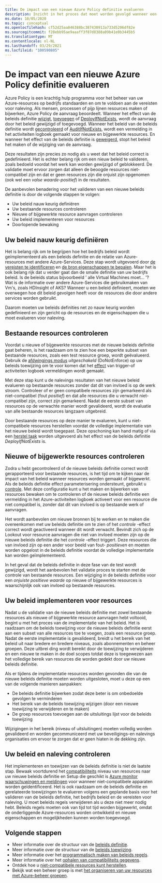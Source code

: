 ```yaml
---
title: De impact van een nieuwe Azure Policy definitie evalueren
description: Inzicht in het proces dat moet worden gevolgd wanneer een nieuwe beleids definitie wordt geïntroduceerd in uw Azure-omgeving.
ms.date: 10/05/2020
ms.topic: conceptual
ms.openlocfilehash: cf52d25aa846388bc387430913a733d5206df82e
ms.sourcegitcommit: f28ebb95ae9aaaff3f87d8388a09b41e0b3445b5
ms.translationtype: MT
ms.contentlocale: nl-NL
ms.lasthandoff: 03/29/2021
ms.locfileid: "100590805"
---
```

# <a name="evaluate-the-impact-of-a-new-azure-policy-definition"></a>De impact van een nieuwe Azure Policy definitie evalueren

Azure Policy is een krachtig hulp programma voor het beheer van uw Azure-resources op bedrijfs standaarden en om te voldoen aan de vereisten voor naleving. Als mensen, processen of pijp lijnen resources maken of bijwerken, Azure Policy de aanvraag beoordeelt. Wanneer het effect van de beleids definitie [wijzigt](./effects.md#modify), [toevoegen](./effects.md#deny) of [DeployIfNotExists](./effects.md#deployifnotexists), wordt de aanvraag door het beleid gewijzigd of toegevoegd. Wanneer het beleid van de beleids definitie wordt [gecontroleerd](./effects.md#audit) of [AuditIfNotExists](./effects.md#auditifnotexists), wordt een vermelding in het activiteiten logboek gemaakt voor nieuwe en bijgewerkte resources. En wanneer het effect van de beleids definitie is [geweigerd](./effects.md#deny), stopt het beleid het maken of de wijziging van de aanvraag.

Deze resultaten zijn precies zo nodig als u weet dat het beleid correct is gedefinieerd. Het is echter belang rijk om een nieuw beleid te valideren, zoals bedoeld voordat het werk kan worden gewijzigd of geblokkeerd. De validatie moet ervoor zorgen dat alleen de beoogde resources niet-compatibel zijn en dat er geen resources zijn die onjuist zijn opgenomen (ook wel een _valse waarde-positief_) in de resultaten.

De aanbevolen benadering voor het valideren van een nieuwe beleids definitie is door de volgende stappen te volgen:

- Uw beleid nauw keurig definiëren
- Uw bestaande resources controleren
- Nieuwe of bijgewerkte resource aanvragen controleren
- Uw beleid implementeren voor resources
- Doorlopende bewaking

## <a name="tightly-define-your-policy"></a>Uw beleid nauw keurig definiëren

Het is belang rijk om te begrijpen hoe het bedrijfs beleid wordt geïmplementeerd als een beleids definitie en de relatie van Azure-resources met andere Azure-Services. Deze stap wordt uitgevoerd door [de vereisten te identificeren](../tutorials/create-custom-policy-definition.md#identify-requirements) en [de bron eigenschappen te bepalen](../tutorials/create-custom-policy-definition.md#determine-resource-properties).
Maar het is ook belang rijk dat u verder gaat dan de smalle definitie van uw bedrijfs beleid. Is de beleids status bijvoorbeeld ' alle Virtual Machines moet... '? Wat is de informatie over andere Azure-Services die gebruikmaken van Vm's, zoals HDInsight of AKS? Wanneer u een beleid definieert, moeten we overwegen hoe dit beleid gevolgen heeft voor de resources die door andere services worden gebruikt.

Daarom moeten uw beleids definities net zo nauw keurig worden gedefinieerd en zijn gericht op de resources en de eigenschappen die u moet evalueren voor naleving.

## <a name="audit-existing-resources"></a>Bestaande resources controleren

Voordat u nieuwe of bijgewerkte resources met de nieuwe beleids definitie gaat beheren, is het raadzaam om te zien hoe een beperkte subset van bestaande resources, zoals een test resource groep, wordt geëvalueerd. Gebruik de [afdwingings modus](./assignment-structure.md#enforcement-mode) _uitgeschakeld_ (DoNotEnforce) op uw beleids toewijzing om te voor komen dat het [effect](./effects.md) van trigger-of activiteiten logboek vermeldingen wordt gemaakt.

Met deze stap kunt u de nalevings resultaten van het nieuwe beleid evalueren op bestaande resources zonder dat dit van invloed is op de werk stroom. Controleer of er geen compatibele resources zijn gemarkeerd als niet-compatibel (fout _positief_) en dat alle resources die u verwacht niet-compatibel zijn, correct zijn gemarkeerd.
Nadat de eerste subset van resources op de verwachte manier wordt gevalideerd, wordt de evaluatie van alle bestaande resources langzaam uitgebreid.

Door bestaande resources op deze manier te evalueren, kunt u niet-compatibele resources herstellen voordat de volledige implementatie van het nieuwe beleid wordt toegepast. Deze opschoning kan hand matig of via een [herstel taak](../how-to/remediate-resources.md) worden uitgevoerd als het effect van de beleids definitie _DeployIfNotExists_ is.

## <a name="audit-new-or-updated-resources"></a>Nieuwe of bijgewerkte resources controleren

Zodra u hebt gecontroleerd of de nieuwe beleids definitie correct wordt gerapporteerd voor bestaande resources, is het tijd om te kijken naar de impact van het beleid wanneer resources worden gemaakt of bijgewerkt. Als de beleids definitie effect parameterisering ondersteunt, gebruikt u [controle](./effects.md#audit). Met deze configuratie kunt u het maken en bijwerken van resources bewaken om te controleren of de nieuwe beleids definitie een vermelding in het Azure-activiteiten logboek activeert voor een resource die niet compatibel is, zonder dat dit van invloed is op bestaande werk of aanvragen.

Het wordt aanbevolen om nieuwe bronnen bij te werken en te maken die overeenkomen met uw beleids definitie om te zien of het _controle_ -effect correct wordt geactiveerd wanneer dit wordt verwacht. Bevindt zich op de Lookout voor resource aanvragen die niet van invloed moeten zijn op de nieuwe beleids definitie die het _controle_ -effect triggert.
Deze resources die van invloed zijn op een ander voor beeld van fout- _positieven_ en moeten worden opgelost in de beleids definitie voordat de volledige implementatie kan worden geïmplementeerd.

In het geval dat de beleids definitie in deze fase van de test wordt gewijzigd, wordt het aanbevolen het validatie proces te starten met de controle van bestaande resources. Een wijziging in de beleids definitie voor een _onjuiste positieve waarde_ op nieuwe of bijgewerkte resources is waarschijnlijk ook van invloed op bestaande resources.

## <a name="deploy-your-policy-to-resources"></a>Uw beleid implementeren voor resources

Nadat u de validatie van de nieuwe beleids definitie met zowel bestaande resources als nieuwe of bijgewerkte resource aanvragen hebt voltooid, begint u met het proces van de implementatie van het beleid. Het is raadzaam om de beleids toewijzing voor de nieuwe beleids definitie eerst aan een subset van alle resources toe te voegen, zoals een resource groep. Nadat de eerste implementatie is gevalideerd, breidt u het bereik van het beleid uit naar bredere en bredere niveaus, zoals abonnementen en beheer groepen. Deze uitbrei ding wordt bereikt door de toewijzing te verwijderen en een nieuwe te maken in de doel scopes totdat deze is toegewezen aan het volledige bereik van resources die worden gedekt door uw nieuwe beleids definitie.

Als er tijdens de implementatie resources worden gevonden die van de nieuwe beleids definitie moeten worden uitgesloten, moet u deze op een van de volgende manieren aanpakken:

- De beleids definitie bijwerken zodat deze beter is om onbedoelde gevolgen te verminderen
- Het bereik van de beleids toewijzing wijzigen (door een nieuwe toewijzing te verwijderen en te maken)
- De groep resources toevoegen aan de uitsluitings lijst voor de beleids toewijzing

Wijzigingen in het bereik (niveau of uitsluitingen) moeten volledig worden gevalideerd en worden gecommuniceerd met uw beveiligings-en nalevings organisaties om ervoor te zorgen dat er geen hiaten in de dekking zijn.

## <a name="monitor-your-policy-and-compliance"></a>Uw beleid en naleving controleren

Het implementeren en toewijzen van de beleids definitie is niet de laatste stap. Bewaak voortdurend het [compatibiliteits](../how-to/get-compliance-data.md) niveau van resources naar uw nieuwe beleids definitie en Setup die geschikt is [Azure monitor waarschuwingen en meldingen](../../../azure-monitor/alerts/alerts-overview.md) voor wanneer niet-compatibele apparaten worden geïdentificeerd. Het is ook raadzaam om de beleids definitie en gerelateerde toewijzingen te evalueren volgens een geplande basis voor het valideren van de beleids definitie, het bedrijfs beleid en de vereisten voor naleving. U moet beleids regels verwijderen als u deze niet meer nodig hebt. Beleids regels moeten ook van tijd tot tijd worden bijgewerkt, omdat de onderliggende Azure-resources worden ontwikkeld en nieuwe eigenschappen en mogelijkheden kunnen worden toegevoegd.

## <a name="next-steps"></a>Volgende stappen

- Meer informatie over de structuur van de [beleids definitie](./definition-structure.md).
- Meer informatie over de structuur van de [beleids toewijzing](./assignment-structure.md).
- Meer informatie over het [programmatisch maken van beleids regels](../how-to/programmatically-create.md).
- Meer informatie over het [ophalen van compatibiliteits gegevens](../how-to/get-compliance-data.md).
- Ontdek hoe u [niet-compatibele resources kunt herstellen](../how-to/remediate-resources.md).
- Bekijk wat een beheer groep is met [het organiseren van uw resources met Azure-beheer groepen](../../management-groups/overview.md).